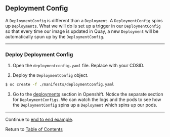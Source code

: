 ## Deployment Config

A `DeploymentConfig` is different than a `Deployment`. A `DeploymentConfig` spins up `Deployments`. What we will do is set up a trigger in our `DeploymentConfig` so that every time our image is updated in Quay, a new `Deployment` will be automatically spun up by the `DeploymentConfig`. 

---

### Deploy Deployment Config

1. Open the `deploymentconfig.yaml` file. Replace <CDSID> with your CDSID. 

2. Deploy the `DeploymentConfig` object. 

```bash
$ oc create -f ./manifests/deploymentconfig.yaml
```

3. Go to the [deployments](https://api.caas.ford.com/console/project/devenablement-workshop-dev/browse/deployments) section in Openshift. Notice the separate section for `DeploymentConfigs`. We can watch the logs and the pods to see how the `DeploymentConfig` spins up a `Deployment` which spins up our pods. 

---  

Continue to [end to end example](./17-endtoend.md).

Return to [Table of Contents](../README.md#agenda)

